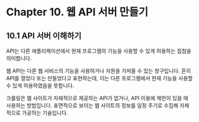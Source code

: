 # Chapter 10. 웹 API 서버 만들기

## 10.1 API 서버 이해하기

API는 다른 애플리케이션에서 현재 프로그램의 기능을 사용할 수 있게 허용하는 접점을 의미합니다.

웹 API는 다른 웹 서비스의 기능을 사용하거나 자원을 가져올 수 있는 창구입니다.
흔히 API를 열었다 또는 만들었다고 표현하는데, 이는 다른 프로그램에서 현재 기능을 사용할 수 있게 허용하였음을 뜻합니다.

크롤링은 웹 사이트가 자체적으로 제공하는 API가 없거나, API 이용에 제한이 있을 때 사용하는 방법입니다.
표면적으로 보이는 웹 사이트의 정보를 일정 주기로 수집해 자체적으로 가공하는 기술입니다.

